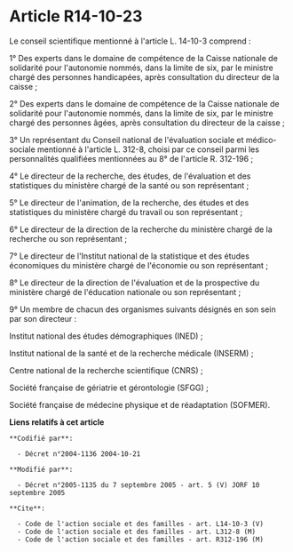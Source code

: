 # Article R14-10-23

Le conseil scientifique mentionné à l'article L. 14-10-3 comprend :

1° Des experts dans le domaine de compétence de la Caisse nationale de solidarité pour l'autonomie nommés, dans la limite de
six, par le ministre chargé des personnes handicapées, après consultation du directeur de la caisse ;

2° Des experts dans le domaine de compétence de la Caisse nationale de solidarité pour l'autonomie nommés, dans la limite de
six, par le ministre chargé des personnes âgées, après consultation du directeur de la caisse ;

3° Un représentant du Conseil national de l'évaluation sociale et médico-sociale mentionné à l'article L. 312-8, choisi par
ce conseil parmi les personnalités qualifiées mentionnées au 8° de l'article R. 312-196 ;

4°  Le directeur de la recherche, des études, de l'évaluation et des statistiques du ministère chargé de la santé ou son
représentant ;

5° Le directeur de l'animation, de la recherche, des études et des statistiques du ministère chargé du travail ou son
représentant ;

6° Le directeur de la direction de la recherche du ministère chargé de la recherche ou son représentant ;

7° Le directeur de l'Institut national de la statistique et des études économiques du ministère chargé de l'économie ou son
représentant ;

8° Le directeur de la direction de l'évaluation et de la prospective du ministère chargé de l'éducation nationale ou son
représentant ;

9° Un membre de chacun des organismes suivants désignés en son sein par son directeur :

Institut national des études démographiques (INED) ;

Institut national de la santé et de la recherche médicale (INSERM) ;

Centre national de la recherche scientifique (CNRS) ;

Société française de gériatrie et gérontologie (SFGG) ;

Société française de médecine physique et de réadaptation (SOFMER).

**Liens relatifs à cet article**

	**Codifié par**:

	  - Décret n°2004-1136 2004-10-21

	**Modifié par**:

	  - Décret n°2005-1135 du 7 septembre 2005 - art. 5 (V) JORF 10 septembre 2005

	**Cite**:

	  - Code de l'action sociale et des familles - art. L14-10-3 (V)
	  - Code de l'action sociale et des familles - art. L312-8 (M)
	  - Code de l'action sociale et des familles - art. R312-196 (M)

